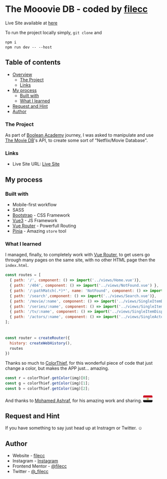 # The Mooovie DB - coded by [filecc](https://filecc.dev)

Live Site available at [here](https://filecc-boolflix.vercel.app)

To run the project locally simply, ```git clone``` and

```
npm i
npm run dev -- --host
```
## Table of contents

- [Overview](#overview)
  - [The Project](#the-project)
  - [Links](#links)
- [My process](#my-process)
  - [Built with](#built-with)
  - [What I learned](#what-i-learned)
- [Request and Hint](#request-and-hint)
- [Author](#author)

### The Project

As part of [Boolean Academy](https://boolean.careers/) journey, I was asked to manipulate and use [The Movie DB](https://developers.themoviedb.org/3/getting-started/introduction)'s API, to create some sort of "Netflix/Movie Database".

### Links

- Live Site URL: [Live Site](https://filecc-boolflix.vercel.app)

## My process

### Built with

- Mobile-first workflow
- SASS
- [Bootstrap](https://getbootstrap.com/) - CSS Framework
- [Vue3](https://vuejs.org/) - JS Framework
- [Vue Router](https://router.vuejs.org/) - Powerfull Routing
- [Pinia](https://pinia.vuejs.org/) - Amazing ```store``` tool


### What I learned

I managed, finally, to completely work with [Vue Router](https://router.vuejs.org/), to get users go through many pages on the same site, with no other HTML page then the ```index.html```.

```js
const routes = [
  { path: '/', component: () => import('../views/Home.vue')},
  { path: '/404', component: () => import('../views/NotFound.vue') },  
  { path: '/:pathMatch(.*)*', name: 'NotFound', component: () => import('../views/NotFound.vue') },
  { path: '/search',component: () => import('../views/Search.vue')},
  { path: '/movie/:name', component: () => import('../views/SingleItemDisplayDetail.vue') },
  { path: '/series/:name', component: () => import('../views/SingleItemDisplayDetail.vue') },
  { path: '/tv/:name', component: () => import('../views/SingleItemDisplayDetail.vue') },
  { path: '/actors/:name', component: () => import('../views/SingleActor.vue') },
];


const router = createRouter({
  history: createWebHistory(),
  routes
})
```
Thanks so much to [ColorThief](https://github.com/lokesh/color-thief), for this wonderful piece of code that just change a color, but makes the APP just... amazing.

```js
const r = colorThief.getColor(img)[0];
const g = colorThief.getColor(img)[1];
const b = colorThief.getColor(img)[2];
```

And thanks to [Mohamed Ashraf](https://github.com/MohmmedAshraf/blade-flags/tree/main/resources/svg), for his amazing work and sharing. <img style='width: 30px' src='public/images/flags/country-eg.svg' alt='arab' >

## Request and Hint

If you have something to say just head up at Instragm or Twitter. ☺️

## Author

- Website - [filecc](https://www.filecc.dev)
- Instagram - [Instagram](https://www.instagram.com/filecc)
- Frontend Mentor - [@filecc](https://www.frontendmentor.io/profile/filecc)
- Twitter - [@_filecc](https://www.twitter.com/_filecc)

